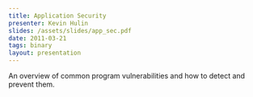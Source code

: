 ```yaml
---
title: Application Security
presenter: Kevin Hulin
slides: /assets/slides/app_sec.pdf
date: 2011-03-21
tags: binary
layout: presentation
---
```

An overview of common program vulnerabilities and how to detect and prevent them.
